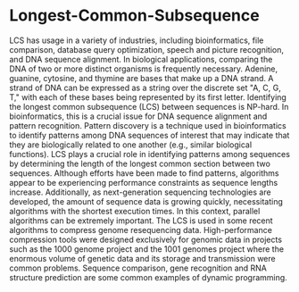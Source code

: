 # Longest-Common-Subsequence 
LCS has usage in a variety of industries, including bioinformatics, file comparison, database query optimization, speech and picture recognition, and DNA sequence alignment. In biological applications, comparing the DNA of two or more distinct organisms is frequently necessary. Adenine, guanine, cytosine, and thymine are bases that make up a DNA strand. A strand of DNA can be expressed as a string over the discrete set "A, C, G, T," with each of these bases being represented by its first letter. Identifying the longest common subsequence (LCS) between sequences is NP-hard. In bioinformatics, this is a crucial issue for DNA sequence alignment and pattern recognition. Pattern discovery is a technique used in bioinformatics to identify patterns among DNA sequences of interest that may indicate that they are biologically related to one another (e.g., similar biological functions). LCS plays a crucial role in identifying patterns among sequences by determining the length of the longest common section between two sequences. Although efforts have been made to find patterns, algorithms appear to be experiencing performance constraints as sequence lengths increase. Additionally, as next-generation sequencing technologies are developed, the amount of sequence data is growing quickly, necessitating algorithms with the shortest execution times. In this context, parallel algorithms can be extremely important. The LCS is used in some recent algorithms to compress genome resequencing data. High-performance compression tools were designed exclusively for genomic data in projects such as the 1000 genome project and the 1001 genomes project where the enormous volume of genetic data and its storage and transmission were common problems. Sequence comparison, gene recognition and RNA structure prediction are some common examples of dynamic programming.
